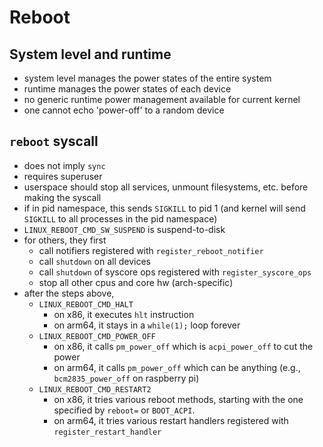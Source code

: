 Reboot
======

## System level and runtime

- system level manages the power states of the entire system
- runtime manages the power states of each device
- no generic runtime power management available for current kernel
- one cannot echo 'power-off' to a random device

## `reboot` syscall

- does not imply `sync`
- requires superuser
- userspace should stop all services, unmount filesystems, etc. before making
  the syscall
- if in pid namespace, this sends `SIGKILL` to pid 1 (and kernel will send
  `SIGKILL` to all processes in the pid namespace)
- `LINUX_REBOOT_CMD_SW_SUSPEND` is suspend-to-disk
- for others, they first
  - call notifiers registered with `register_reboot_notifier`
  - call `shutdown` on all devices
  - call `shutdown` of syscore ops registered with `register_syscore_ops`
  - stop all other cpus and core hw (arch-specific)
- after the steps above,
  - `LINUX_REBOOT_CMD_HALT`
    - on x86, it executes `hlt` instruction
    - on arm64, it stays in a `while(1);` loop forever
  - `LINUX_REBOOT_CMD_POWER_OFF`
    - on x86, it calls `pm_power_off` which is `acpi_power_off` to cut the
      power
    - on arm64, it calls `pm_power_off` which can be anything
      (e.g., `bcm2835_power_off` on raspberry pi)
  - `LINUX_REBOOT_CMD_RESTART2`
    - on x86, it tries various reboot methods, starting with the one specified
      by `reboot=` or `BOOT_ACPI`.
    - on arm64, it tries various restart handlers registered with
      `register_restart_handler`

